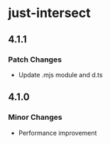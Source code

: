 # just-intersect

## 4.1.1

### Patch Changes

- Update .mjs module and d.ts

## 4.1.0

### Minor Changes

- Performance improvement
